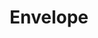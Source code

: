 ---
id_key: j
image: image_00010.jpg
thumbnail: thumb_image_00010.jpg
title: Envelope
dimensions: '200 × 300 '
medium: Acrylic on wooden panel
work-year: '2000'
artist: Pei Talton  
notes: explicit and implicit layers
galleries: "[apple \\, lemon]"
permalink: "/new/j.html"
layout: single-work
---